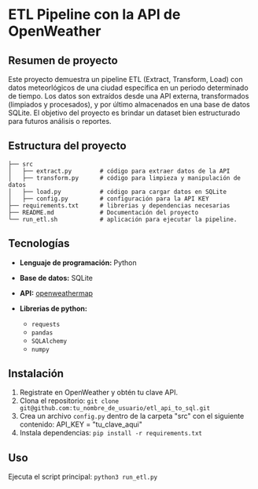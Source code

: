 # **ETL Pipeline con la API de OpenWeather**

## **Resumen de proyecto**

Este proyecto demuestra un pipeline ETL (Extract, Transform, Load) con datos meteorlógicos de una ciudad específica en un periodo determinado de tiempo. Los datos son extraídos desde una API externa, transformados (limpiados y procesados), y por último almacenados en una base de datos SQLite.
El objetivo del proyecto es brindar un dataset bien estructurado para futuros análisis o reportes.

## **Estructura del proyecto**
```
├── src
│   ├── extract.py        # código para extraer datos de la API
│   ├── transform.py      # código para limpieza y manipulación de datos
│   ├── load.py           # código para cargar datos en SQLite
│   ├── config.py         # configuración para la API KEY
├── requirements.txt      # librerias y dependencias necesarias
├── README.md             # Documentación del proyecto
└── run_etl.sh            # aplicación para ejecutar la pipeline.
```

## **Tecnologías**
- **Lenguaje de programación:** Python
- **Base de datos:** SQLite
- **API:** [openweathermap](https://openweathermap.org/api)

- **Librerias de python:**
  - `requests`
  - `pandas`
  - `SQLAlchemy`
  - `numpy`


## **Instalación**
1. Registrate en OpenWeather y obtén tu clave API.
2. Clona el repositorio: `git clone git@github.com:tu_nombre_de_usuario/etl_api_to_sql.git`
3. Crea un archivo `config.py` dentro de la carpeta "src" con el siguiente contenido:
   API_KEY = "tu_clave_aqui"
4. Instala dependencias: `pip install -r requirements.txt`

## Uso
Ejecuta el script principal: `python3 run_etl.py`
